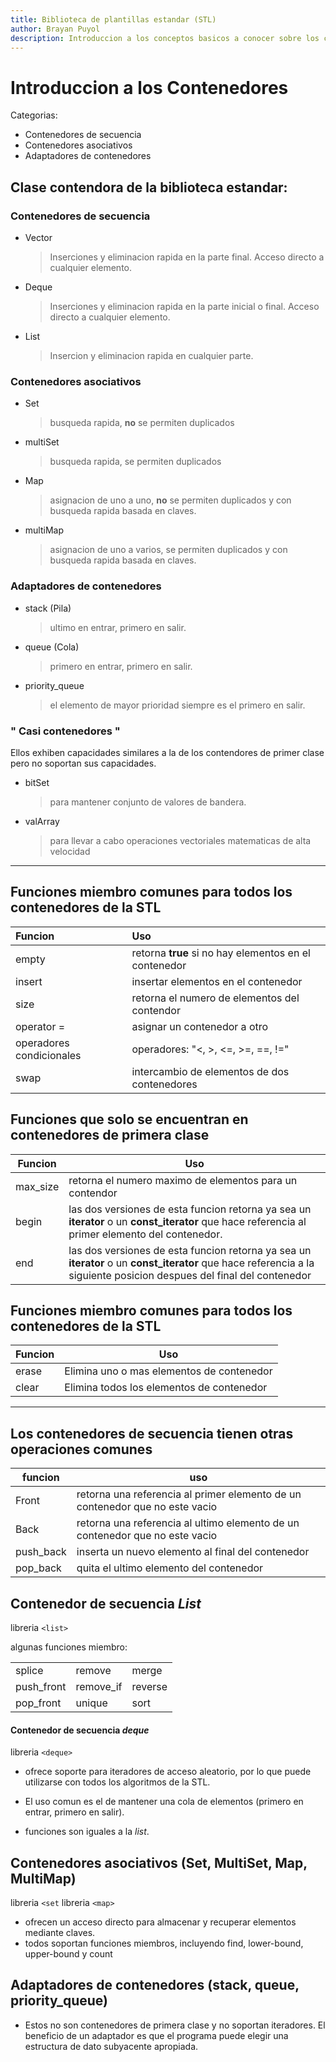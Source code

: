 ```yaml
---
title: Biblioteca de plantillas estandar (STL)
author: Brayan Puyol
description: Introduccion a los conceptos basicos a conocer sobre los contenedores.
---
```


# Introduccion a los Contenedores

Categorias:

- Contenedores de secuencia
- Contenedores asociativos
- Adaptadores de contenedores

## Clase contendora de la biblioteca estandar:

### Contenedores de secuencia

- Vector

  > Inserciones y eliminacion rapida en la parte final. Acceso directo a cualquier elemento.

- Deque

  > Inserciones y eliminacion rapida en la parte inicial o final. Acceso directo a cualquier elemento.

- List

  > Insercion y eliminacion rapida en cualquier parte.

### Contenedores asociativos

- Set

  > busqueda rapida, **no** se permiten duplicados

- multiSet

  > busqueda rapida, se permiten duplicados

- Map

  > asignacion de uno a uno, **no** se permiten duplicados y con busqueda rapida basada en claves.

- multiMap

  > asignacion de uno a varios, se permiten duplicados y con busqueda rapida basada en claves.

### Adaptadores de contenedores

- stack (Pila)

  > ultimo en entrar, primero en salir.

- queue (Cola)

  > primero en entrar, primero en salir.

- priority_queue

  > el elemento de mayor prioridad siempre es el primero en salir.

### " Casi contenedores "

Ellos exhiben capacidades similares a la de los contendores de primer clase pero no soportan sus capacidades.

- bitSet

  > para mantener conjunto de valores de bandera.

- valArray

  > para llevar a cabo operaciones vectoriales matematicas de alta velocidad

---

## Funciones miembro comunes para todos los contenedores de la STL

| Funcion                  | Uso                                                   |
| :----------------------- | :---------------------------------------------------- |
| empty                    | retorna **true** si no hay elementos en el contenedor |
| insert                   | insertar elementos en el contenedor                   |
| size                     | retorna el numero de elementos del contendor          |
| operator =               | asignar un contenedor a otro                          |
| operadores condicionales | operadores: "<, >, <=, >=, ==, !="                    |
| swap                     | intercambio de elementos de dos contenedores          |

## Funciones que solo se encuentran en contenedores de primera clase

| Funcion  | Uso                                                                                                                                                                   |
| -------- | --------------------------------------------------------------------------------------------------------------------------------------------------------------------- |
| max_size | retorna el numero maximo de elementos para un contendor                                                                                                               |
| begin    | las dos versiones de esta funcion retorna ya sea un **iterator** o un **const_iterator** que hace referencia al primer elemento del contenedor.                       |
| end      | las dos versiones de esta funcion retorna ya sea un **iterator** o un **const_iterator** que hace referencia a la siguiente posicion despues del final del contenedor |

## Funciones miembro comunes para todos los contenedores de la STL

| Funcion | Uso                                       |
| ------- | ----------------------------------------- |
| erase   | Elimina uno o mas elementos de contenedor |
| clear   | Elimina todos los elementos de contenedor |

---

## Los contenedores de secuencia tienen otras operaciones comunes

| funcion   | uso                                                                          |
| --------- | ---------------------------------------------------------------------------- |
| Front     | retorna una referencia al primer elemento de un contenedor que no este vacio |
| Back      | retorna una referencia al ultimo elemento de un contenedor que no este vacio |
| push_back | inserta un nuevo elemento al final del contenedor                            |
| pop_back  | quita el ultimo elemento del contenedor                                      |

## Contenedor de secuencia **_List_**

libreria `<list>`

algunas funciones miembro:

|            |           |         |
| ---------- | --------- | ------- |
| splice     | remove    | merge   |
| push_front | remove_if | reverse |
| pop_front  | unique    | sort    |

#### Contenedor de secuencia **_deque_**

libreria `<deque>`

- ofrece soporte para iteradores de acceso aleatorio, por lo que puede utilizarse con todos los algoritmos de la STL.

- El uso comun es el de mantener una cola de elementos (primero en entrar, primero en salir).
- funciones son iguales a la _list_.

## Contenedores asociativos (Set, MultiSet, Map, MultiMap)

libreria `<set`
libreria `<map>`

- ofrecen un acceso directo para almacenar y recuperar elementos mediante claves.
- todos soportan funciones miembros, incluyendo find, lower-bound, upper-bound y count

## Adaptadores de contenedores (stack, queue, priority_queue)

- Estos no son contenedores de primera clase y no soportan iteradores. El beneficio de un adaptador es que el programa puede elegir una estructura de dato subyacente apropiada.
